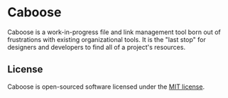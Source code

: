 # Caboose

Caboose is a work-in-progress file and link management tool born out of frustrations with existing organizational tools. It is the "last stop" for designers and developers to find all of a project's resources.

## License

Caboose is open-sourced software licensed under the [MIT license](http://opensource.org/licenses/MIT).
